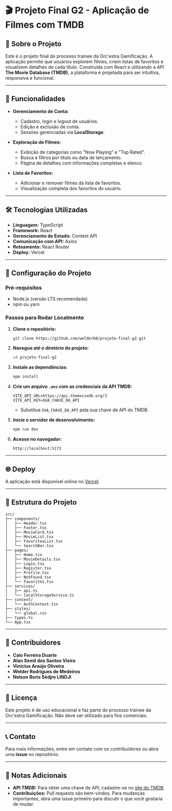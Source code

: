 # 🎬 Projeto Final G2 - Aplicação de Filmes com TMDB

## 📖 Sobre o Projeto

Este é o projeto final do processo trainee da Orc'estra Gamificação. A aplicação permite que usuários explorem filmes, criem listas de favoritos e visualizem detalhes de cada título. Construída com React e utilizando a API **The Movie Database (TMDB)**, a plataforma é projetada para ser intuitiva, responsiva e funcional.

---

## 🚀 Funcionalidades

- **Gerenciamento de Conta:**
  - Cadastro, login e logout de usuários.
  - Edição e exclusão de conta.
  - Sessões gerenciadas via **LocalStorage**.

- **Exploração de Filmes:**
  - Exibição de categorias como "Now Playing" e "Top Rated".
  - Busca e filtros por título ou data de lançamento.
  - Página de detalhes com informações completas e elenco.

- **Lista de Favoritos:**
  - Adicionar e remover filmes da lista de favoritos.
  - Visualização completa dos favoritos do usuário.

---

## 🛠️ Tecnologias Utilizadas

- **Linguagem:** TypeScript
- **Framework:** React
- **Gerenciamento de Estado:** Context API
- **Comunicação com API:** Axios
- **Roteamento:** React Router
- **Deploy:** Vercel

---

## 🔧 Configuração do Projeto

### **Pré-requisitos**

- Node.js (versão LTS recomendada)
- npm ou yarn

### **Passos para Rodar Localmente**

1. **Clone o repositório:**

   ```bash
   git clone https://github.com/welder60/projeto-final-g2.git
   ```

2. **Navegue até o diretório do projeto:**

   ```bash
   cd projeto-final-g2
   ```

3. **Instale as dependências:**

   ```bash
   npm install
   ```

4. **Crie um arquivo `.env` com as credenciais da API TMDB:**

   ```env
   VITE_API_URL=https://api.themoviedb.org/3
   VITE_API_KEY=SUA_CHAVE_DA_API
   ```

   - Substitua `SUA_CHAVE_DA_API` pela sua chave de API do TMDB.

5. **Inicie o servidor de desenvolvimento:**

   ```bash
   npm run dev
   ```

6. **Acesse no navegador:**

   ```
   http://localhost:5173
   ```

---

## 🌐 Deploy

A aplicação está disponível online no [Vercel](https://projeto-final-g2.vercel.app/).

---

## 📂 Estrutura do Projeto

```plaintext
src/
├── components/
│   ├── Header.tsx
│   ├── Footer.tsx
│   ├── MovieCard.tsx
│   ├── MovieList.tsx
│   ├── FavoritesList.tsx
│   └── SearchBar.tsx
├── pages/
│   ├── Home.tsx
│   ├── MovieDetails.tsx
│   ├── Login.tsx
│   ├── Register.tsx
│   ├── Profile.tsx
│   ├── NotFound.tsx
│   └── Favorites.tsx
├── services/
│   ├── api.ts
│   └── localStorageService.ts
├── context/
│   └── AuthContext.tsx
├── styles/
│   └── global.css
├── types.ts
└── App.tsx
```

---

## 🤝 Contribuidores

- **Caio Ferreira Duarte**
- **Alan Semil dos Santos Vieira**
- **Vinícius Araújo Oliveira**
- **Welder Rodrigues de Medeiros**
- **Nelson Boris Sèdjro LINDJI**

---

## 📜 Licença

Este projeto é de uso educacional e faz parte do processo trainee da Orc'estra Gamificação. Não deve ser utilizado para fins comerciais.

---

## 📞 Contato

Para mais informações, entre em contato com os contribuidores ou abra uma **issue** no repositório.

---

## 📝 Notas Adicionais

- **API TMDB:** Para obter uma chave de API, cadastre-se no [site do TMDB](https://www.themoviedb.org/documentation/api).
- **Contribuições:** Pull requests são bem-vindos. Para mudanças importantes, abra uma issue primeiro para discutir o que você gostaria de mudar.
